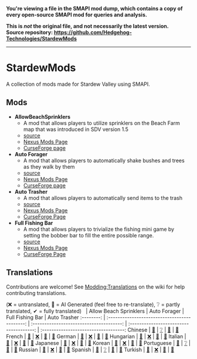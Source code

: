 **You're viewing a file in the SMAPI mod dump, which contains a copy of every open-source SMAPI mod
for queries and analysis.**

**This is _not_ the original file, and not necessarily the latest version.**  
**Source repository: https://github.com/Hedgehog-Technologies/StardewMods**

----

# StardewMods

A collection of mods made for Stardew Valley using SMAPI.

## Mods

- **AllowBeachSprinklers**
  - A mod that allows players to utilize sprinklers on the Beach Farm map that was introduced in SDV version 1.5
  - [source](./src/AllowBeachSprinklers)
  - [Nexus Mods Page](https://www.nexusmods.com/stardewvalley/mods/7629)
  - [CurseForge page](https://www.curseforge.com/stardewvalley/mods/allow-beach-sprinklers)
- **Auto Forager**
  - A mod that allows players to automatically shake bushes and trees as they walk by them
  - [source](./src/AutoForager)
  - [Nexus Mods Page](https://www.nexusmods.com/stardewvalley/mods/7736)
  - [CurseForge page](https://www.curseforge.com/stardewvalley/mods/auto-forager)
- **Auto Trasher**
  - A mod that allows players to automatically send items to the trash
  - [source](./src/AutoTrasher)
  - [Nexus Mods Page](https://www.nexusmods.com/stardewvalley/mods/23663)
  - [CurseForge Page](https://www.curseforge.com/stardewvalley/mods/auto-trasher)
- **Full Fishing Bar**
  - A mod that allows players to trivialize the fishing mini game by setting the bobber bar to fill the entire possible range.
  - [source](./src/FullFishingBar)
  - [Nexus Mods Page](https://www.nexusmods.com/stardewvalley/mods/23006)
  - [CurseForge Page](https://www.curseforge.com/stardewvalley/mods/full-fishing-bar)

## Translations

Contributions are welcome! See [Modding:Translations](https://stardewvalleywiki.com/Modding:Translations)
on the wiki for help contributing translations.

(❌ = untranslated, 🤖 = AI Generated (feel free to re-translate), ❔ = partly translated, ✔ = fully translated)
&nbsp;     | Allow Beach Sprinklers                        | Auto Forager                             | Full Fishing Bar                        | Auto Trasher
:--------: | :-------------------------------------------: | :--------------------------------------: | :-------------------------------------: | :-----------------------------------:
Chinese    | [🤖](./src/AllowBeachSprinklers/i18n/zh.json) | [❔](./src/AutoForager/i18n/zh.json)    | [🤖](./src/FullFishingBar/i18n/zh.json) | [🤖](./src/AutoTrasher/i18n/zh.json)
French     | [🤖](./src/AllowBeachSprinklers/i18n/fr.json) | [❌](./src/AutoForager/i18n)            | [🤖](./src/FullFishingBar/i18n/fr.json) | [🤖](./src/AutoTrasher/i18n/fr.json)
German     | [🤖](./src/AllowBeachSprinklers/i18n/de.json) | [❌](./src/AutoForager/i18n)            | [🤖](./src/FullFishingBar/i18n/de.json) | [🤖](./src/AutoTrasher/i18n/de.json)
Hungarian  | [🤖](./src/AllowBeachSprinklers/i18n/hu.json) | [❌](./src/AutoForager/i18n)            | [🤖](./src/FullFishingBar/i18n/hu.json) | [🤖](./src/AutoTrasher/i18n/hu.json)
Italian    | [🤖](./src/AllowBeachSprinklers/i18n/it.json) | [❌](./src/AutoForager/i18n)            | [🤖](./src/FullFishingBar/i18n/it.json) | [🤖](./src/AutoTrasher/i18n/it.json)
Japanese   | [🤖](./src/AllowBeachSprinklers/i18n/ja.json) | [❌](./src/AutoForager/i18n)            | [🤖](./src/FullFishingBar/i18n/ja.json) | [🤖](./src/AutoTrasher/i18n/ja.json)
Korean     | [🤖](./src/AllowBeachSprinklers/i18n/ko.json) | [❌](./src/AutoForager/i18n)            | [🤖](./src/FullFishingBar/i18n/ko.json) | [🤖](./src/AutoTrasher/i18n/ko.json)
Portuguese | [🤖](./src/AllowBeachSprinklers/i18n/pt.json) | [❔](./src/AutoForager/i18n/pt-BR.json) | [🤖](./src/FullFishingBar/i18n/pt.json) | [🤖](./src/AutoTrasher/i18n/pt.json)
Russian    | [🤖](./src/AllowBeachSprinklers/i18n/ru.json) | [❌](./src/AutoForager/i18n)            | [🤖](./src/FullFishingBar/i18n/ru.json) | [🤖](./src/AutoTrasher/i18n/ru.json)
Spanish    | [🤖](./src/AllowBeachSprinklers/i18n/es.json) | [❔](./src/AutoForager/i18n/es.json)    | [🤖](./src/FullFishingBar/i18n/es.json) | [🤖](./src/AutoTrasher/i18n/es.json)
Turkish    | [🤖](./src/AllowBeachSprinklers/i18n/tr.json) | [❌](./src/AutoForager/i18n)            | [🤖](./src/FullFishingBar/i18n/tr.json) | [🤖](./src/AutoTrasher/i18n/tr.json)
